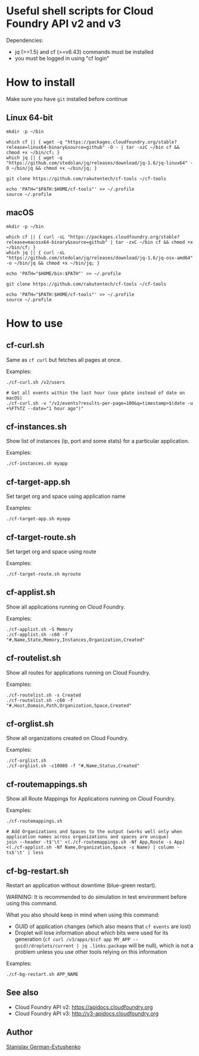 # Useful shell scripts for Cloud Foundry API v2 and v3

Dependencies:
- jq (>=1.5) and cf (>=v6.43) commands must be installed
- you must be logged in using "cf login"

# How to install

Make sure you have `git` installed before continue

## Linux 64-bit
```
mkdir -p ~/bin

which cf || { wget -q "https://packages.cloudfoundry.org/stable?release=linux64-binary&source=github" -O - | tar -xzC ~/bin cf && chmod +x ~/bin/cf; }
which jq || { wget -q "https://github.com/stedolan/jq/releases/download/jq-1.6/jq-linux64" -O ~/bin/jq && chmod +x ~/bin/jq; }

git clone https://github.com/rakutentech/cf-tools ~/cf-tools

echo 'PATH="$PATH:$HOME/cf-tools"' >> ~/.profile
source ~/.profile
```

## macOS
```
mkdir -p ~/bin

which cf || { curl -sL "https://packages.cloudfoundry.org/stable?release=macosx64-binary&source=github" | tar -zxC ~/bin cf && chmod +x ~/bin/cf; }
which jq || { curl -sL "https://github.com/stedolan/jq/releases/download/jq-1.6/jq-osx-amd64" -o ~/bin/jq && chmod +x ~/bin/jq; }

echo 'PATH="$HOME/bin:$PATH"' >> ~/.profile

git clone https://github.com/rakutentech/cf-tools ~/cf-tools

echo 'PATH="$PATH:$HOME/cf-tools"' >> ~/.profile
source ~/.profile
```

# How to use

## cf-curl.sh
Same as `cf curl` but fetches all pages at once.

Examples:
```
./cf-curl.sh /v2/users

# Get all events within the last hour (use gdate instead of date on macOS)
./cf-curl.sh -v "/v2/events?results-per-page=100&q=timestamp>$(date -u +%FT%TZ --date="1 hour ago")"
```


## cf-instances.sh
Show list of instances (ip, port and some stats) for a particular application.

Examples:
```
./cf-instances.sh myapp
```


## cf-target-app.sh
Set target org and space using application name

Examples:
```
./cf-target-app.sh myapp
```


## cf-target-route.sh
Set target org and space using route

Examples:
```
./cf-target-route.sh myroute
```


## cf-applist.sh
Show all applications running on Cloud Foundry.

Examples:
```
./cf-applist.sh -S Memory
./cf-applist.sh -c60 -f "#,Name,State,Memory,Instances,Organization,Created"
```


## cf-routelist.sh
Show all routes for applications running on Cloud Foundry.

Examples:
```
./cf-routelist.sh -s Created
./cf-routelist.sh -c60 -f "#,Host,Domain,Path,Organization,Space,Created"
```


## cf-orglist.sh
Show all organizations created on Cloud Foundry.

Examples:
```
./cf-orglist.sh
./cf-orglist.sh -c10080 -f "#,Name,Status,Created"
```


## cf-routemappings.sh
Show all Route Mappings for Applications running on Cloud Foundry.

Examples:
```
./cf-routemappings.sh

# Add Organizations and Spaces to the output (works well only when application names across organizations and spaces are unique)
join --header -t$'\t' <(./cf-routemappings.sh -Nf App,Route -s App) <(./cf-applist.sh -Nf Name,Organization,Space -s Name) | column -ts$'\t' | less
```

## cf-bg-restart.sh
Restart an application without downtime (blue-green restart).

WARNING: It is recommended to do simulation in test environment before using this command.

What you also should keep in mind when using this command:
- GUID of application changes (which also means that `cf events` are lost)
- Droplet will lose information about which bits were used for its generation (`cf curl /v3/apps/$(cf app MY_APP --guid)/droplets/current | jq .links.package` will be null),
  which is not a problem unless you use other tools relying on this information

Examples:
```
./cf-bg-restart.sh APP_NAME
```

## See also
- Cloud Foundry API v2: https://apidocs.cloudfoundry.org
- Cloud Foundry API v3: http://v3-apidocs.cloudfoundry.org


## Author
[Stanislav German-Evtushenko](https://github.com/giner)
